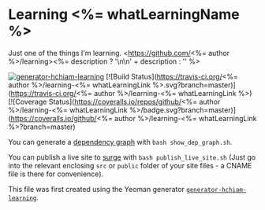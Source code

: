 # Learning <%= whatLearningName %>

Just one of the things I'm learning. <https://github.com/<%= author %>/learning><%= description ? '\n\n' + description : '' %>

[![generator-hchiam-learning](https://img.shields.io/badge/built%20with-generator--hchiam--learning-brightgreen.svg)](https://github.com/hchiam/generator-hchiam-learning) [![Build Status](https://travis-ci.org/<%= author %>/learning-<%= whatLearningLink %>.svg?branch=master)](https://travis-ci.org/<%= author %>/learning-<%= whatLearningLink %>) [![Coverage Status](https://coveralls.io/repos/github/<%= author %>/learning-<%= whatLearningLink %>/badge.svg?branch=master)](https://coveralls.io/github/<%= author %>/learning-<%= whatLearningLink %>?branch=master)

You can generate a [dependency graph](https://github.com/hchiam/learning-dependency-cruiser) with `bash show_dep_graph.sh`.

You can publish a live site to [surge](https://github.com/hchiam/learning-surge) with `bash publish_live_site.sh` (Just go into the relevant enclosing `src` or `public` folder of your site files - a CNAME file is there for convenience).

This file was first created using the Yeoman generator [`generator-hchiam-learning`](https://www.npmjs.com/package/generator-hchiam-learning).
